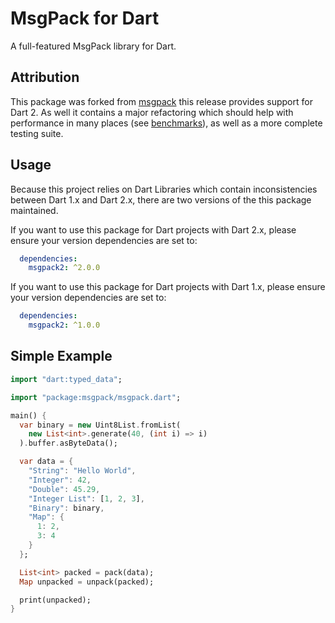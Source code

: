 # MsgPack for Dart

A full-featured MsgPack library for Dart.

## Attribution

This package was forked from [msgpack](https://pub.dartlang.org/packages/msgpack)
this release provides support for Dart 2. As well it contains a major refactoring which
should help with performance in many places (see [benchmarks](benchmarks.md)), as well
as a more complete testing suite.

## Usage


Because this project relies on Dart Libraries which contain inconsistencies between
Dart 1.x and Dart 2.x, there are two versions of the this package maintained.

If you want to use this package for Dart projects with Dart 2.x, please ensure your
version dependencies are set to:

```yaml
  dependencies:
    msgpack2: ^2.0.0
``` 

If you want to use this package for Dart projects with Dart 1.x, please ensure your
version dependencies are set to:

```yaml
  dependencies:
    msgpack2: ^1.0.0
```

## Simple Example

```dart
import "dart:typed_data";

import "package:msgpack/msgpack.dart";

main() {
  var binary = new Uint8List.fromList(
    new List<int>.generate(40, (int i) => i)
  ).buffer.asByteData();

  var data = {
    "String": "Hello World",
    "Integer": 42,
    "Double": 45.29,
    "Integer List": [1, 2, 3],
    "Binary": binary,
    "Map": {
      1: 2,
      3: 4
    }
  };

  List<int> packed = pack(data);
  Map unpacked = unpack(packed);

  print(unpacked);
}
```
